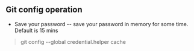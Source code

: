 Git config operation
-----------------------------
- Save your password
-- save your password in memory for some time. Default is 15 mins
> git config --global credential.helper cache

